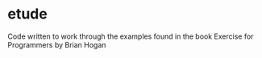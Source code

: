 # etude
Code written to work through the examples found in the book Exercise for Programmers by Brian Hogan
